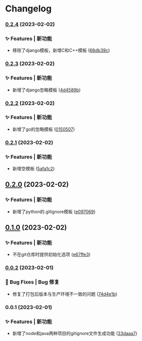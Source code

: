 # Changelog

### [0.2.4](https://github.com/loclink/gig-cli/compare/v0.2.3...v0.2.4) (2023-02-02)


### ✨ Features | 新功能

* 移除了django模板，新增C和C++模板 ([68db39c](https://github.com/loclink/gig-cli/commit/68db39c351c7b01c9ccd2787534b7a3d19cba64d))

### [0.2.3](https://github.com/loclink/gig-cli/compare/v0.2.2...v0.2.3) (2023-02-02)


### ✨ Features | 新功能

* 新增了django忽略模板 ([4d4589b](https://github.com/loclink/gig-cli/commit/4d4589b1944984efd5b2ab339696692546b72b40))

### [0.2.2](https://github.com/loclink/gig-cli/compare/v0.2.1...v0.2.2) (2023-02-02)


### ✨ Features | 新功能

* 新增了go的忽略模板 ([0150507](https://github.com/loclink/gig-cli/commit/015050731a88e460eeeb6abdf546c7d62aeb868c))

### [0.2.1](https://github.com/loclink/gig-cli/compare/v0.2.0...v0.2.1) (2023-02-02)


### ✨ Features | 新功能

* 新增空模板 ([5afa1c2](https://github.com/loclink/gig-cli/commit/5afa1c22be297088ec72efc86a265129718e5260))

## [0.2.0](https://github.com/loclink/gig-cli/compare/v0.1.0...v0.2.0) (2023-02-02)


### ✨ Features | 新功能

* 新增了python的.gitignore模板 ([e097069](https://github.com/loclink/gig-cli/commit/e097069687b91e157d6d5d80d6d7c4ef22308f26))

## [0.1.0](https://github.com/loclink/gig-cli/compare/v0.0.2...v0.1.0) (2023-02-02)


### ✨ Features | 新功能

* 不在git仓库时提供初始化选项 ([e67ffe3](https://github.com/loclink/gig-cli/commit/e67ffe3d85bf2fd363e9ea170e6eddb4452c24a2))

### [0.0.2](https://github.com/loclink/gig-cli/compare/v0.0.1...v0.0.2) (2023-02-01)


### 🐛 Bug Fixes | Bug 修复

* 修复了打包后版本与生产环境不一致的问题 ([74d4e1b](https://github.com/loclink/gig-cli/commit/74d4e1b611d534f7f6f0b04e88f7dfb17029dba0))

### 0.0.1 (2023-02-01)


### ✨ Features | 新功能

* 新增了node和java两种项目的gitignore文件生成功能 ([33daaa7](https://github.com/loclink/gig-cli/commit/33daaa78f7ffc57898a8dafa61e7c7bdec751410))